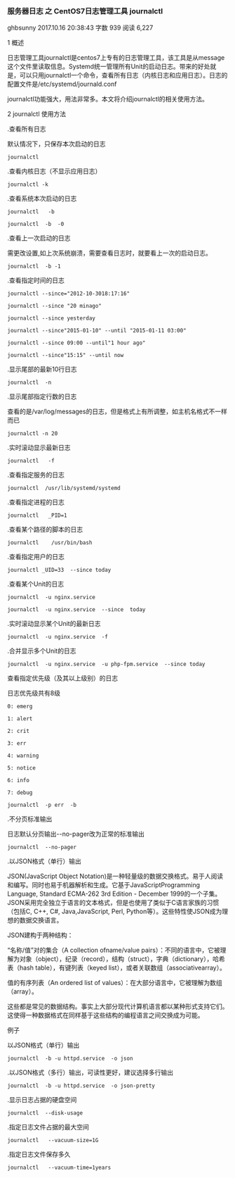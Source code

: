 ### 服务器日志 之 CentOS7日志管理工具 journalctl ###

ghbsunny
2017.10.16 20:38:43
字数 939
阅读 6,227

1  概述

日志管理工具journalctl是centos7上专有的日志管理工具，该工具是从message这个文件里读取信息。Systemd统一管理所有Unit的启动日志。带来的好处就是，可以只用journalctl一个命令，查看所有日志（内核日志和应用日志）。日志的配置文件是/etc/systemd/journald.conf

journalctl功能强大，用法非常多。本文将介绍journalctl的相关使用方法。

2  journalctl 使用方法


.查看所有日志

默认情况下，只保存本次启动的日志

	journalctl

.查看内核日志（不显示应用日志）

    journalctl -k

.查看系统本次启动的日志

    journalctl   -b
    
    journalctl  -b  -0

.查看上一次启动的日志

需更改设置,如上次系统崩溃，需要查看日志时，就要看上一次的启动日志。

    journalctl  -b -1

.查看指定时间的日志

    journalctl --since="2012-10-3018:17:16"
    
    journalctl --since "20 minago"
    
    journalctl --since yesterday
    
    journalctl --since"2015-01-10" --until "2015-01-11 03:00"
    
    journalctl --since 09:00 --until"1 hour ago"
    
    journalctl --since"15:15" --until now

.显示尾部的最新10行日志

    journalctl  -n

.显示尾部指定行数的日志

查看的是/var/log/messages的日志，但是格式上有所调整，如主机名格式不一样而已

    journalctl -n 20

.实时滚动显示最新日志

    journalctl   -f

.查看指定服务的日志

    journalctl  /usr/lib/systemd/systemd

.查看指定进程的日志

    journalctl   _PID=1

.查看某个路径的脚本的日志

	journalctl    /usr/bin/bash

.查看指定用户的日志

	journalctl _UID=33  --since today

.查看某个Unit的日志

	journalctl  -u nginx.service

	journalctl  -u nginx.service  --since  today

.实时滚动显示某个Unit的最新日志

	journalctl  -u nginx.service  -f

.合并显示多个Unit的日志

	journalctl  -u nginx.service  -u php-fpm.service  --since today

​查看指定优先级（及其以上级别）的日志

日志优先级共有8级

	0: emerg

	1: alert

	2: crit

	3: err

	4: warning

	5: notice

	6: info

	7: debug

	journalctl  -p err  -b

.不分页标准输出

日志默认分页输出--no-pager改为正常的标准输出

	journalctl  --no-pager

.以JSON格式（单行）输出

JSON(JavaScript Object Notation)是一种轻量级的数据交换格式。易于人阅读和编写。同时也易于机器解析和生成。它基于JavaScriptProgramming Language, Standard ECMA-262 3rd Edition - December 1999的一个子集。JSON采用完全独立于语言的文本格式，但是也使用了类似于C语言家族的习惯（包括C, C++, C#, Java,JavaScript, Perl, Python等）。这些特性使JSON成为理想的数据交换语言。

JSON建构于两种结构：

“名称/值”对的集合（A collection ofname/value pairs）：不同的语言中，它被理解为对象（object），纪录（record），结构（struct），字典（dictionary），哈希表（hash table），有键列表（keyed list），或者关联数组（associativearray）。

值的有序列表（An ordered list of values）：在大部分语言中，它被理解为数组（array）。

这些都是常见的数据结构。事实上大部分现代计算机语言都以某种形式支持它们。这使得一种数据格式在同样基于这些结构的编程语言之间交换成为可能。

例子

以JSON格式（单行）输出

	journalctl  -b -u httpd.service  -o json

.以JSON格式（多行）输出，可读性更好，建议选择多行输出

	journalctl  -b -u httpd.service  -o json-pretty

.显示日志占据的硬盘空间

	journalctl  --disk-usage

.指定日志文件占据的最大空间

	journalctl   --vacuum-size=1G

.指定日志文件保存多久

	journalctl   --vacuum-time=1years

